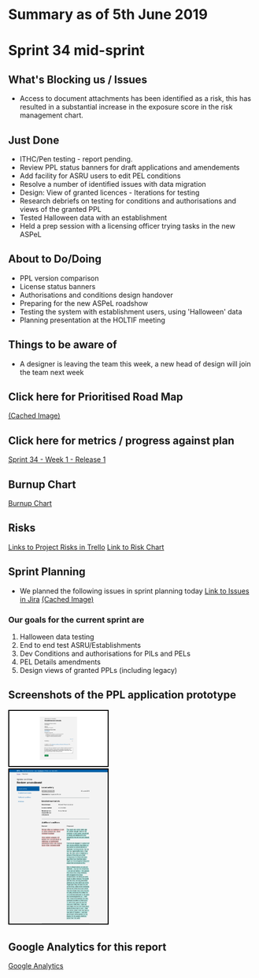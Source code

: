 # Summary as of 5th June 2019 

# Sprint 34 mid-sprint

## What's Blocking us / Issues
* Access to document attachments has been identified as a risk, this has resulted in a substantial increase in the exposure score in the risk management chart.

## Just Done
* ITHC/Pen testing - report pending.
* Review PPL status banners for draft applications and amendements
* Add facility for ASRU users to edit PEL conditions
* Resolve a number of identified issues with data migration
* Design: View of granted licences -  Iterations for testing
* Research debriefs on testing for conditions and authorisations and views of the granted PPL
* Tested Halloween data with an establishment
* Held a prep session with a licensing officer trying tasks in the new ASPeL

## About to Do/Doing
* PPL version comparison
* License status banners
* Authorisations and conditions design handover
* Preparing for the new ASPeL roadshow
* Testing the system with establishment users, using 'Halloween' data
* Planning presentation  at the HOLTIF meeting

## Things to be aware of
* A designer is leaving the team this week, a new head of design will join the team next week 

## Click here for Prioritised Road Map
[\(Cached Image\)](graphs/ASLRoadMap05062019.jpg)

## Click here for metrics / progress against plan
[Sprint 34 - Week 1 - Release 1](graphs/progress05062019.png)

## Burnup Chart
[Burnup Chart](burnup05062019.md)

## Risks
[Links to Project Risks in Trello](https://trello.com/b/VuFuCL7t/risk-register-and-kpis-asl-delivery) 
[Link to Risk Chart](graphs/risk05062019.png)

## Sprint Planning
* We planned the following issues in sprint planning today [Link to Issues in Jira](https://jira.digital.homeoffice.gov.uk/secure/RapidBoard.jspa?rapidView=261)    [\(Cached Image\)](graphs/sprint05062019.png)

### Our goals for the current sprint are
1. Halloween data testing 
2. End to end test ASRU/Establishments 
3. Dev Conditions and authorisations for PILs and PELs 
4. PEL Details amendments 
5. Design views of granted PPLs (including legacy)

## Screenshots of the PPL application prototype
<a href="graphs/edna.png"><img src="graphs/edna.png" alt="HTML5 Icon" width="200" style="border:2px solid black"></a>
<br>
<a href="graphs/enid.png"><img src="graphs/enid.png" alt="HTML5 Icon" width="200" style="border:2px solid black"></a>
<br>

## Google Analytics for this report

[Google Analytics](graphs/GA05062019.jpg)

